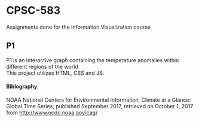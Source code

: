 # CPSC-583
Assignments done for the Information Visualization course

## P1
P1 is an interactive graph containing the temperature anomalies within different regions of the world <br>
This project utilizes HTML, CSS and JS.

#### Biblography <br>
NOAA National Centers for Environmental information, Climate at a Glance: Global Time Series, published September 2017, retrieved on October 1, 2017 from http://www.ncdc.noaa.gov/cag/
